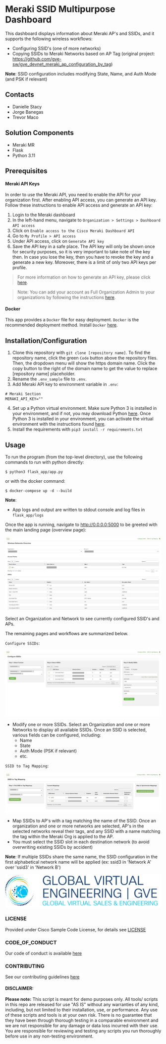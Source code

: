 # Meraki SSID Multipurpose Dashboard

This dashboard displays information about Meraki AP's and SSIDs, and it supports the following wireless workflows:
* Configuring SSID's (one of more networks)
* Copying SSIDs to Meraki Networks based on AP Tag (original project: https://github.com/gve-sw/gve_devnet_meraki_ap_configuration_by_tag)

**Note**: SSID configuration includes modifying State, Name, and Auth Mode (and PSK if relevant)

## Contacts
* Danielle Stacy
* Jorge Banegas
* Trevor Maco

## Solution Components
* Meraki MR
* Flask
* Python 3.11

## Prerequisites
#### Meraki API Keys
In order to use the Meraki API, you need to enable the API for your organization first. After enabling API access, you can generate an API key. Follow these instructions to enable API access and generate an API key:
1. Login to the Meraki dashboard
2. In the left-hand menu, navigate to `Organization > Settings > Dashboard API access`
3. Click on `Enable access to the Cisco Meraki Dashboard API`
4. Go to `My Profile > API access`
5. Under API access, click on `Generate API key`
6. Save the API key in a safe place. The API key will only be shown once for security purposes, so it is very important to take note of the key then. In case you lose the key, then you have to revoke the key and a generate a new key. Moreover, there is a limit of only two API keys per profile.

> For more information on how to generate an API key, please click [here](https://developer.cisco.com/meraki/api-v1/#!authorization/authorization). 

> Note: You can add your account as Full Organization Admin to your organizations by following the instructions [here](https://documentation.meraki.com/General_Administration/Managing_Dashboard_Access/Managing_Dashboard_Administrators_and_Permissions).

#### Docker
This app provides a `Docker` file for easy deployment. `Docker` is the recommended deployment method. Install `Docker` [here](https://docs.docker.com/get-docker/).

## Installation/Configuration
1. Clone this repository with `git clone [repository name]`. To find the repository name, click the green `Code` button above the repository files. Then, the dropdown menu will show the https domain name. Click the copy button to the right of the domain name to get the value to replace [repository name] placeholder.
2. Rename the `.env_sample` file to `.env`.
3. Add Meraki API key to environment variable in `.env`:
```dotenv
# Meraki Section
MERAKI_API_KEY=""
```
4. Set up a Python virtual environment. Make sure Python 3 is installed in your environment, and if not, you may download Python [here](https://www.python.org/downloads/). Once Python 3 is installed in your environment, you can activate the virtual environment with the instructions found [here](https://docs.python.org/3/tutorial/venv.html).
5. Install the requirements with `pip3 install -r requirements.txt`

## Usage
To run the program (from the top-level directory), use the following commands to run with python directly:
```
$ python3 flask_app/app.py
```
or with the docker command:
```
$ docker-compose up -d --build
```

**Note**:
* App logs and output are written to stdout console and log files in `flask_app/logs`

Once the app is running, navigate to http://0.0.0.0:5000 to be greeted with the main landing page (overview page):

![landing_page.png](IMAGES/landing_page.png)

Select an Organization and Network to see currently configured SSID's and APs.

The remaining pages and workflows are summarized below.

`Configure SSIDs`:

![configure_ssids.png](IMAGES/configure_ssids.png)

* Modify one or more SSIDs. Select an Organization and one or more Networks to display all available SSIDs. Once an SSID is selected, various fields can be configured, including:
  * Name
  * State
  * Auth Mode (PSK if relevant)
  * etc.

`SSID to Tag Mapping`:

![ssid_to_tag.png](IMAGES/ssid_to_tag.png)

* Map SSIDs to AP's with a tag matching the name of the SSID. Once an organization and one or more networks are selected, AP's in the selected networks reveal their tags, and any SSID with a name matching the tag within the Meraki Org is applied to the AP.
* You must select the SSID slot in each destination network (to avoid overwriting existing SSIDs by accident)

**Note**: If multiple SSIDs share the same name, the SSID configuration in the first alphabetical network name will be applied (ex: ssid3 in 'Network A' over 'ssid3' in 'Network B')

![/IMAGES/0image.png](/IMAGES/0image.png)

### LICENSE

Provided under Cisco Sample Code License, for details see [LICENSE](LICENSE.md)

### CODE_OF_CONDUCT

Our code of conduct is available [here](CODE_OF_CONDUCT.md)

### CONTRIBUTING

See our contributing guidelines [here](CONTRIBUTING.md)

#### DISCLAIMER:
<b>Please note:</b> This script is meant for demo purposes only. All tools/ scripts in this repo are released for use "AS IS" without any warranties of any kind, including, but not limited to their installation, use, or performance. Any use of these scripts and tools is at your own risk. There is no guarantee that they have been through thorough testing in a comparable environment and we are not responsible for any damage or data loss incurred with their use.
You are responsible for reviewing and testing any scripts you run thoroughly before use in any non-testing environment.